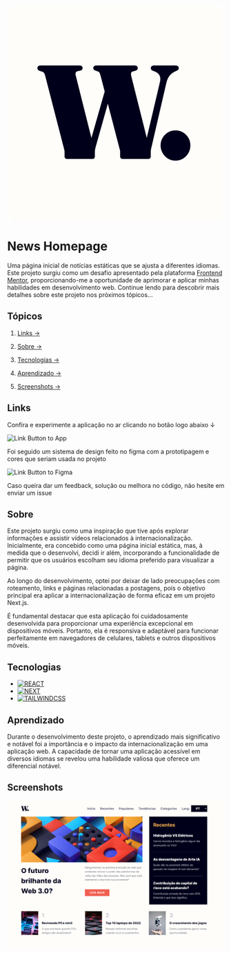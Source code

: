 ![Logo](/public/logo-doc.svg)

# News Homepage

Uma página inicial de notícias estáticas que se ajusta a diferentes idiomas. Este projeto surgiu como um desafio apresentado pela plataforma [Frontend Mentor](https://www.frontendmentor.io/home), proporcionando-me a oportunidade de aprimorar e aplicar minhas habilidades em desenvolvimento web. Continue lendo para descobrir mais detalhes sobre este projeto nos próximos tópicos...

## Tópicos

1. [Links →](#links)

2. [Sobre →](#sobre)

3. [Tecnologias →](#tecnologias)

4. [Aprendizado →](#aprendizado)

5. [Screenshots →](#screenshots)

## Links

Confira e experimente a aplicação no ar clicando no botão logo abaixo ↓

![Link Button to App](https://img.shields.io/badge/aplicação_web-000?style=for-the-badge&logo=vercel)

Foi seguido um sistema de design feito no figma com a prototipagem e cores que seriam usada no projeto

![Link Button to Figma](https://img.shields.io/badge/Design_System-000?style=for-the-badge&logo=figma)

Caso queira dar um feedback, solução ou melhora no código, não hesite em enviar um issue

## Sobre

Este projeto surgiu como uma inspiração que tive após explorar informações e assistir vídeos relacionados à internacionalização. Inicialmente, era concebido como uma página inicial estática, mas, à medida que o desenvolvi, decidi ir além, incorporando a funcionalidade de permitir que os usuários escolham seu idioma preferido para visualizar a página.

Ao longo do desenvolvimento, optei por deixar de lado preocupações com roteamento, links e páginas relacionadas a postagens, pois o objetivo principal era aplicar a internacionalização de forma eficaz em um projeto Next.js.

É fundamental destacar que esta aplicação foi cuidadosamente desenvolvida para proporcionar uma experiência excepcional em dispositivos móveis. Portanto, ela é responsiva e adaptável para funcionar perfeitamente em navegadores de celulares, tablets e outros dispositivos móveis.

## Tecnologias

- [![REACT](https://img.shields.io/badge/react-000?style=for-the-badge&logo=react)](https://react.dev/)
- [![NEXT](https://img.shields.io/badge/next-000?style=for-the-badge&logo=next.js)](https://nextjs.org/)
- [![TAILWINDCSS](https://img.shields.io/badge/tailwindcss-000?style=for-the-badge&logo=tailwindcss)](https://tailwindcss.com/)

## Aprendizado

Durante o desenvolvimento deste projeto, o aprendizado mais significativo e notável foi a importância e o impacto da internacionalização em uma aplicação web. A capacidade de tornar uma aplicação acessível em diversos idiomas se revelou uma habilidade valiosa que oferece um diferencial notável.

## Screenshots

![Screenshot](/public/screenshot.png)